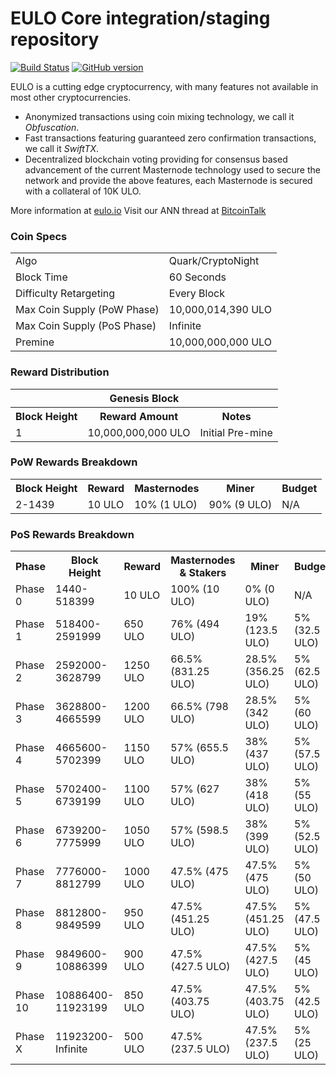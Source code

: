 EULO Core integration/staging repository
=====================================

[![Build Status](https://travis-ci.org/EULO-Project/EULO.svg?branch=master)](https://travis-ci.org/EULO-Project/EULO) [![GitHub version](https://badge.fury.io/gh/EULO-Project%2FEULO.svg)](https://badge.fury.io/gh/EULO-Project%2FEULO)

EULO is a cutting edge cryptocurrency, with many features not available in most other cryptocurrencies.
- Anonymized transactions using coin mixing technology, we call it _Obfuscation_.
- Fast transactions featuring guaranteed zero confirmation transactions, we call it _SwiftTX_.
- Decentralized blockchain voting providing for consensus based advancement of the current Masternode
  technology used to secure the network and provide the above features, each Masternode is secured
  with a collateral of 10K ULO.

More information at [eulo.io](http://www.eulo.io) Visit our ANN thread at [BitcoinTalk](http://www.bitcointalk.org/index.php?topic=1262920)

### Coin Specs
<table>
<tr><td>Algo</td><td>Quark/CryptoNight</td></tr>
<tr><td>Block Time</td><td>60 Seconds</td></tr>
<tr><td>Difficulty Retargeting</td><td>Every Block</td></tr>
<tr><td>Max Coin Supply (PoW Phase)</td><td>10,000,014,390 ULO</td></tr>
<tr><td>Max Coin Supply (PoS Phase)</td><td>Infinite</td></tr>
<tr><td>Premine</td><td>10,000,000,000 ULO</td></tr>
</table>

### Reward Distribution

<table>
<th colspan=4>Genesis Block</th>
<tr><th>Block Height</th><th>Reward Amount</th><th>Notes</th></tr>
<tr><td>1</td><td>10,000,000,000 ULO</td><td>Initial Pre-mine</td></tr>
</table>

### PoW Rewards Breakdown

<table>
<th>Block Height</th><th>Reward</th><th>Masternodes</th><th>Miner</th><th>Budget</th>
<tr><td>2-1439</td><td>10 ULO</td><td>10% (1 ULO)</td><td>90% (9 ULO)</td><td>N/A</td></tr>
</table>

### PoS Rewards Breakdown

<table>
<th>Phase</th><th>Block Height</th><th>Reward</th><th>Masternodes & Stakers</th><th>Miner</th><th>Budget</th>
<tr><td>Phase 0</td><td>1440-518399</td><td>10 ULO</td><td>100% (10 ULO)</td><td>0% (0 ULO)</td><td>N/A</td></tr>
<tr><td>Phase 1</td><td>518400-2591999</td><td>650 ULO</td><td>76% (494 ULO)</td><td>19% (123.5 ULO)</td><td>5% (32.5 ULO)</td></tr>
<tr><td>Phase 2</td><td>2592000-3628799</td><td>1250 ULO</td><td>66.5% (831.25 ULO)</td><td>28.5% (356.25 ULO)</td><td>5% (62.5 ULO)</td></tr>
<tr><td>Phase 3</td><td>3628800-4665599</td><td>1200 ULO</td><td>66.5% (798 ULO)</td><td>28.5% (342 ULO)</td><td>5% (60 ULO)</td></tr>
<tr><td>Phase 4</td><td>4665600-5702399</td><td>1150 ULO</td><td>57% (655.5 ULO)</td><td>38% (437 ULO)</td><td>5% (57.5 ULO)</td></tr>
<tr><td>Phase 5</td><td>5702400-6739199</td><td>1100 ULO</td><td>57% (627 ULO)</td><td>38% (418 ULO)</td><td>5% (55 ULO)</td></tr>
<tr><td>Phase 6</td><td>6739200-7775999</td><td>1050 ULO</td><td>57% (598.5 ULO)</td><td>38% (399 ULO)</td><td>5% (52.5 ULO)</td></tr>
<tr><td>Phase 7</td><td>7776000-8812799</td><td>1000 ULO</td><td>47.5% (475 ULO)</td><td>47.5% (475 ULO)</td><td>5% (50 ULO)</td></tr>
<tr><td>Phase 8</td><td>8812800-9849599</td><td>950 ULO</td><td>47.5% (451.25 ULO)</td><td>47.5% (451.25 ULO)</td><td>5% (47.5 ULO)</td></tr>
<tr><td>Phase 9</td><td>9849600-10886399</td><td>900 ULO</td><td>47.5% (427.5 ULO)</td><td>47.5% (427.5 ULO)</td><td>5% (45 ULO)</td></tr>
<tr><td>Phase 10</td><td>10886400-11923199</td><td>850 ULO</td><td>47.5% (403.75 ULO)</td><td>47.5% (403.75 ULO)</td><td>5% (42.5 ULO)</td></tr>
<tr><td>Phase X</td><td>11923200-Infinite</td><td>500 ULO</td><td>47.5% (237.5 ULO)</td><td>47.5% (237.5 ULO)</td><td>5% (25 ULO)</td></tr>
</table>
